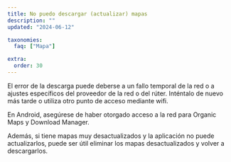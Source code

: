 ```yaml
---
title: No puedo descargar (actualizar) mapas
description: ""
updated: "2024-06-12"

taxonomies:
  faq: ["Mapa"]

extra:
  order: 30
---
```


El error de la descarga puede deberse a un fallo temporal de la red o a ajustes específicos del proveedor de la red o del rúter. Inténtalo de nuevo más tarde o utiliza otro punto de acceso mediante wifi.

En Android, asegúrese de haber otorgado acceso a la red para Organic Maps y Download Manager.

Además, si tiene mapas muy desactualizados y la aplicación no puede actualizarlos, puede ser útil eliminar los mapas desactualizados y volver a descargarlos.

